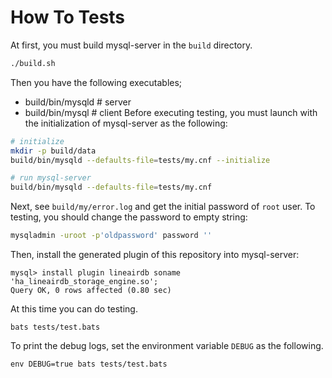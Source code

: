 # How To Tests

At first, you must build mysql-server in the `build` directory.

```bash
./build.sh
```

Then you have the following executables;

* build/bin/mysqld # server
* build/bin/mysql  # client
Before executing testing, you must launch with the initialization of mysql-server as the following:

```bash
# initialize
mkdir -p build/data
build/bin/mysqld --defaults-file=tests/my.cnf --initialize

# run mysql-server
build/bin/mysqld --defaults-file=tests/my.cnf
```

Next, see `build/my/error.log` and get the initial password of `root` user.
To testing, you should change the password to empty string:

```bash
mysqladmin -uroot -p'oldpassword' password ''
```

Then, install the generated plugin of this repository into mysql-server:

```mysql
mysql> install plugin lineairdb soname 'ha_lineairdb_storage_engine.so';
Query OK, 0 rows affected (0.80 sec)
```

At this time you can do testing.

```
bats tests/test.bats
```

To print the debug logs, set the environment variable `DEBUG` as the following.

```
env DEBUG=true bats tests/test.bats
```
